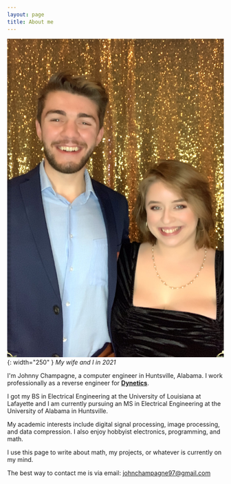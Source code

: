 ```yaml
---
layout: page
title: About me
---
```

![Me](/assets/about/me.jpg){: width="250" }
*My wife and I in 2021*


I'm Johnny Champagne, a computer engineer in Huntsville, Alabama. I work professionally as a reverse engineer for **[Dynetics](https://www.dynetics.com/)**.

I got my BS in Electrical Engineering at the University of Louisiana at Lafayette and I am currently pursuing an MS in Electrical Engineering at the University of Alabama in Huntsville.

My academic interests include digital signal processing, image processing, and data compression. I also enjoy hobbyist electronics, programming, and math.

I use this page to write about math, my projects, or whatever is currently on my mind.


The best way to contact me is via email: [johnchampagne97@gmail.com](mailto:johnchampagne97@gmail.com)